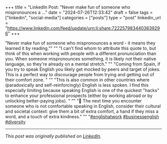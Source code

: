 +++
title = "LinkedIn Post: "Never make fun of someone who mispronounces a ..."
date = "2024-07-26T12:33:42"
draft = false
tags = ["linkedin", "social-media"]
categories = ["posts"]
type = "post"
linkedin_url = "https://www.linkedin.com/feed/update/urn:li:share:7222579834403639296"
+++

"Never make fun of someone who mispronounces a word - it means they learned it by reading.""
""
"I can't find whom to attribute this quote to, but think of this when working with people with a different pronunciation than you. When someone mispronounces something, it is likely not their native language, so they're already on a mental stretch."
""
"Coming from Spain, if you try to speak English you likely get mocked by peers and target of jokes. This is a perfect way to discourage people from trying and getting out of their comfort zone. "
""
"This is also common in other countries where (paradoxically and self-reinforcingly) English is less spoken. I find this especially limiting because speaking English is one of the quickest "hacks" to enhance your professional prospects (either by working abroad or by unlocking better-paying jobs). "
""
"🙇 The next time you encounter someone who is not comfortable speaking in English, consider their cultural and societal context: give them a bit of extra comfort, a hand if they miss a word, and a touch of extra kindness."
""
"[#englishatwork](https://www.linkedin.com/feed/hashtag/englishatwork) [#businessenglish](https://www.linkedin.com/feed/hashtag/businessenglish) [#diversity](https://www.linkedin.com/feed/hashtag/diversity)

---

*This post was originally published on [LinkedIn](https://www.linkedin.com/in/adrianmoreno/recent-activity/all/).*